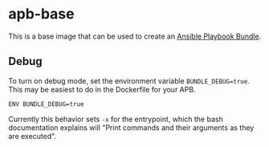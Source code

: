 # apb-base

This is a base image that can be used to create an [Ansible Playbook
Bundle](https://github.com/automationbroker/apb).

## Debug

To turn on debug mode, set the environment variable `BUNDLE_DEBUG=true`. This
may be easiest to do in the Dockerfile for your APB.

```
ENV BUNDLE_DEBUG=true
```

Currently this behavior sets `-x` for the entrypoint, which the bash
documentation explains will "Print commands and their arguments as they are
executed". 
